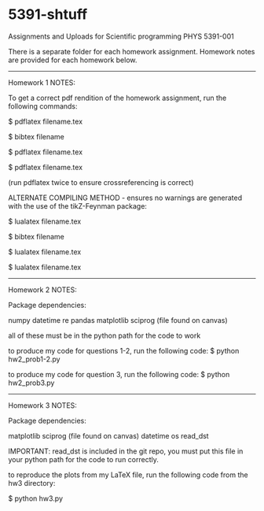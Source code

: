 # 5391-shtuff
Assignments and Uploads for Scientific programming PHYS 5391-001

There is a separate folder for each homework assignment. Homework notes are provided for each homework below.

-------------------------------------------------------------------------------------

Homework 1 NOTES:

To get a correct pdf rendition of the homework assignment, run the following commands:

$ pdflatex filename.tex

$ bibtex filename

$ pdflatex filename.tex

$ pdflatex filename.tex

(run pdflatex twice to ensure crossreferencing is correct)

ALTERNATE COMPILING METHOD - ensures no warnings are generated with the use of the tikZ-Feynman package:

$ lualatex filename.tex

$ bibtex filename

$ lualatex filename.tex

$ lualatex filename.tex

-------------------------------------------------------------------------------------

Homework 2 NOTES:

Package dependencies:

numpy
datetime
re
pandas
matplotlib
sciprog (file found on canvas)

all of these must be in the python path for the code to work

to produce my code for questions 1-2, run the following code:
$ python hw2_prob1-2.py

to produce my code for question 3, run the following code:
$ python hw2_prob3.py


-------------------------------------------------------------------------------------

Homework 3 NOTES:

Package dependencies:

matplotlib
sciprog (file found on canvas)
datetime
os
read_dst

IMPORTANT: read_dst is included in the git repo, you must put this file in your python path for the code to run correctly.

to reproduce the plots from my LaTeX file, run the following code from the hw3 directory:

$ python hw3.py
